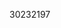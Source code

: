 [//]: # (Created by ./bin/manage_files.pl from ./species/Pristionchus_fissidentatus/PRJEB27334/Pristionchus_fissidentatus_PRJEB27334.publication.html on Thu Jun 11 13:45:23 2020)
30232197
